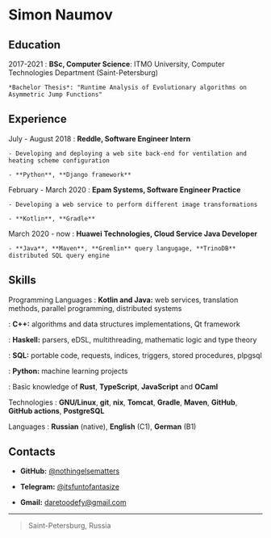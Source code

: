 Simon Naumov
============

Education
---------

2017-2021
:   **BSc, Computer Science**: ITMO University, Computer Technologies Department (Saint-Petersburg)

    *Bachelor Thesis*: "Runtime Analysis of Evolutionary algorithms on Asymmetric Jump Functions"

Experience
----------

July - August 2018
:   **Reddle, Software Engineer Intern**

    - Developing and deploying a web site back-end for ventilation and heating scheme configuration

    - **Python**, **Django framework**


February - March 2020
:   **Epam Systems, Software Engineer Practice**

    - Developing a web service to perform different image transformations

    - **Kotlin**, **Gradle**

March 2020 - now
:   **Huawei Technologies, Cloud Service Java Developer**

    - **Java**, **Maven**, **Gremlin** query langugage, **TrinoDB** distributed SQL query engine

Skills
------

Programming Languages
:   **Kotlin and Java:** web services, translation methods, parallel programming, distributed systems

:   **C++:** algorithms and data structures implementations, Qt framework

:   **Haskell:** parsers, eDSL, multithreading, mathematic logic and type theory

:   **SQL:** portable code, requests, indices, triggers, stored procedures, plpgsql

:   **Python:** machine learning projects

:   Basic knowledge of **Rust**, **TypeScript**, **JavaScript** and **OCaml**

Technologies
:   **GNU/Linux**, **git**, **nix**, **Tomcat**, **Gradle**, **Maven**, **GitHub**, **GitHub actions**, **PostgreSQL**

Languages
:   **Russian** (native), **English** (C1), **German** (B1)

Contacts
--------

* **GitHub:** [\@nothingelsematters](https://github.com/nothingelsematters)

* **Telegram:** [\@itsfuntofantasize](https://t.me/itsfuntofantasize)

* **Gmail:** [daretoodefy@gmail.com](mailto:daretoodefy@gmail.com)

----

> Saint-Petersburg, Russia

